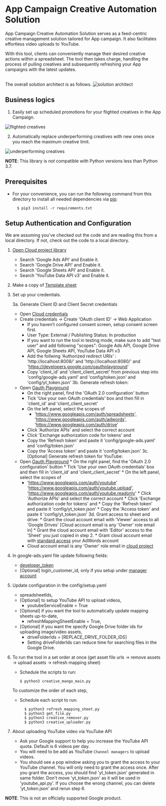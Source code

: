 # App Campaign Creative Automation Solution

App Campaign Creative Automation Solution serves as a feed-centric creative management solution tailored for App campaign.
It also facilitates effortless video uploads to YouTube.<br/>

With this tool, clients can conveniently manage their desired creative actions within a spreadsheet.
The tool then takes charge, handling the process of pulling creatives and subsequently refreshing your App campaigns with the latest updates.<br/>
<br/>

The overall solution architect is as follows.
![solution architect](https://github.com/google-marketing-solutions/creative-mango/assets/66818527/57647a9b-d781-4418-b7c1-c10b784c0c16)


## Business logics
1. Easily set up scheduled promotions for your flighted creatives in the App Campaign.

![flighted creatives](https://github.com/google-marketing-solutions/creative-mango/assets/66818527/5d191a86-a3e5-477b-b824-a3907fefc219)

2. Automatically replace underperforming creatives with new ones once you reach the maximum creative limit.


![underperforming creatives](https://github.com/google-marketing-solutions/creative-mango/assets/66818527/8bea9d97-7a1c-4b20-b91e-c365e1d29d87)



**NOTE**: This library is _not_ compatible with Python versions less than Python 3.7.



## Prerequisites

*   For your convenience, you can run the following command from this directory
    to install all needed dependencies via [pip](https://pip.pypa.io/):
    ```
      $ pip3 install -r requirements.txt
    ```

## Setup Authentication and Configuration

We are assuming you've checked out the code and are reading this from a local
directory. If not, check out the code to a local directory.

1.  [Open Cloud project library](https://console.developers.google.com/apis/library)

    *   Search 'Google Ads API' and Enable it.
    *   Search 'Google Drive API' and Enable it.
    *   Search 'Google Sheets API' and Enable it.
    *   Search 'YouTube Data API v3' and Enable it.

2.  Make a copy of [Template sheet](https://docs.google.com/spreadsheets/d/1L-rC9kunww4Z8UVE_3pmDhbmJcuQkukFcYjQPSzByr8/copy)

3.  Set up your credentials.

    3a. Generate Client ID and Client Secret credentials
    *   Open [Cloud credentials](https://console.developers.google.com/apis/credentials)
    *   Create credentials -> Create 'OAuth client ID' -> Web Application
        *   If you haven’t configured consent screen, setup consent screen first.
        *   User Type: External / Publishing Status: In production
        *   If you want to run the tool in testing mode, make sure to add "test user" and add following "scopes":
            Google Ads API, Google Drive API, Google Sheets API, YouTube Data API v3
        *   Add the follwing 'Authorized redirect URIs' : 'http://localhost:8008/' and 'http://localhost:8080/' and 'https://developers.google.com/oauthplayground'
        *   Copy 'client_id' and 'client_client_secret' from previous step into 'config/google-ads.yaml' and 'config/token.json' and 'config/yt_token.json'
    3b. Generate refresh token:
    *   Open [Oauth Playground](https://developers.google.com/oauthplayground)
        * On the right panel, find the 'OAuth 2.0 configuration' button
        * Tick 'Use your own OAuth credentials' box and then fill in 'client_id' and 'client_client_secret'
        * On the left panel, select the scopes of
            * 'https://www.googleapis.com/auth/spreadsheets', 'https://www.googleapis.com/auth/adwords', 'https://www.googleapis.com/auth/drive'
        * Click 'Authorize APIs' and select the correct account
        * Click 'Exchange authorization code for tokens' and
        * Copy the 'Refresh token' and paste it 'config/google-ads.yaml' and 'config/token.json'
        * Copy the 'Access token' and paste it 'config/token.json'
    3c. [Optional] Generate refresh token for YouTube:
     *   Open [Oauth Playground](https://developers.google.com/oauthplayground)
        * On the right panel, find the 'OAuth 2.0 configuration' button
        * Tick 'Use your own OAuth credentials' box and then fill in 'client_id' and 'client_client_secret'
        * On the left panel, select the scopes of
            * 'https://www.googleapis.com/auth/youtube' 'https://www.googleapis.com/auth/youtube.upload', 'https://www.googleapis.com/auth/youtube.readonly'
        * Click 'Authorize APIs' and select the correct account
        * Click 'Exchange authorization code for tokens' and
        * Copy the 'Refresh token' and paste it 'config/yt_token.json'
        * Copy the 'Access token' and paste it 'config/yt_token.json'
    3d. Grant access to sheet and drive:
        *   Grant the cloud account email with 'Viewer' access to all 'Google Drives' [Cloud account email is any 'Owner' role email in]
        *   Grant the cloud account email with 'Editor' access to the 'Sheet'  you just copied in step 2.
        *   Grant cloud account email with [standard access](https://support.google.com/google-ads/answer/6372672?hl=en) your AdWords account
            *   Cloud account email is any 'Owner' role email in [cloud project](https://console.developers.google.com/iam-admin)
4.  In google-ads.yaml file update following fields:

    *   [developer_token](https://developers.google.com/google-ads/api/docs/first-call/dev-token)
    *   [Optional] login_customer_id, only if you setup under [manager account](https://support.google.com/google-ads/answer/6139186)

5.  Update configuration in the config/setup.yaml

    *   spreadsheetIds,
    *   [Optional] to setup YouTube API to upload videos,
        *   youtubeServiceEnable = True
    *   [Optional] if you want the tool to automatically update mapping sheets up-to-date,
        *   refreshMappingSheetEnable = True,
    *   [Optional] if you want the specify Google Drive folder ids for uploading image/video assets,
        *   driveFolderIds = [REPLACE_DRIVE_FOLDER_IDS]
        *   Setting driveFolderIds can reduce time for searching files in the Google Drive.

6.  To run the tool in a set order at once
    (get asset file urls -> remove assets -> upload assets -> refresh mapping sheet)
    
    *   Schedule the scripts to run:
        ```
        $ python3 creative_mango_main.py
        ```
    To customize the order of each step,
    *   Schedule each script to run:
        ```
          $ python3 refresh_mapping_sheet.py
          $ python3 get_file.py
          $ python3 creative_remover.py
          $ python3 creative_uploader.py
        ```

7.  About uploading YouTube video via YouTube API

    *   Ask your Google support to help you increase the YouTube API quota.
        Default is 6 videos per day.
    *   You will need to be add as YouTube `Channel managers` to upload videos.
    *   You should see a pop window asking you to grant the access to your
        YouTube channel. You will only need to grant the access once. After you
        grant the access, you should find 'yt_token.json' generated
        in same folder. Don't move 'yt_token.json' as it will be
        used in 'youtube_api.py'. If you choose the wrong channel, you can
        delete 'yt_token.json' and rerun step 6.

**NOTE**: This is not an officially supported Google product.

